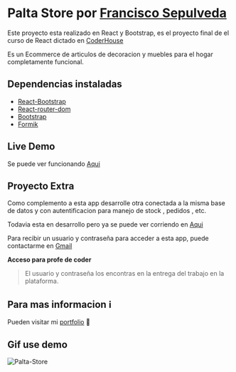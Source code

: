 # Palta Store por [Francisco Sepulveda](https://fsepulveda.netlify.app/)

Este proyecto esta realizado en React y Bootstrap, es el proyecto final de el curso de React dictado en [CoderHouse](https://www.coderhouse.com)

Es un Ecommerce de articulos de decoracion y muebles para el hogar completamente funcional.

## Dependencias instaladas

- [React-Bootstrap](https://react-bootstrap.github.io/)
- [React-router-dom](https://v5.reactrouter.com/)
- [Bootstrap](https://getbootstrap.com/)
- [Formik](https://formik.org/)

## Live Demo

Se puede ver funcionando [Aqui](https://palta-store.netlify.app/)

## Proyecto Extra

Como complemento a esta app desarrolle otra conectada a la misma base de datos y con autentificacion para manejo de stock , pedidos , etc.

Todavia esta en desarrollo pero ya se puede ver corriendo en [Aqui](https://palta-stock.netlify.app/)

Para recibir un usuario y contraseña para acceder a esta app, puede contactarme en [Gmail](mailto:fsepulvedadev@gmail.com)

**Acceso para profe de coder**

> El usuario y contraseña los encontras en la entrega del trabajo en la plataforma.

## Para mas informacion :information_source:

Pueden visitar mi [portfolio](https://fsepulveda.netlify.app/) :rocket:

## Gif use demo

![Palta-Store](./demo.gif)
